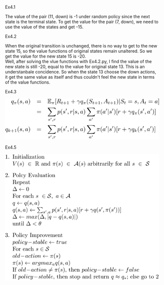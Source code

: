 Ex4.1

The value of the pair (11, down) is -1 under random policy since the next state is the terminal state. To get the value for the pair (7, down), we need to use the value of the states and get -15.  

Ex4.2

When the original transition is unchanged, there is no way to get to the new state 15, so the value functions of original states remain unaltered. So we get the value for the new state 15 is -20.  
Well, after solving the vlue functions with Ex4.2.py, I find the  value of the new state is still -20, equal to the value for original state 13. This is an understanbale concidence. So when the state 13 choose the down actions, it get the same value as itself and thus couldn't feel the new state in terms of the value functions.   

Ex4.3

![Ex4.3](Ex4.3.svg)

Ex4.5

![Ex4.5](Ex4.5.svg)
